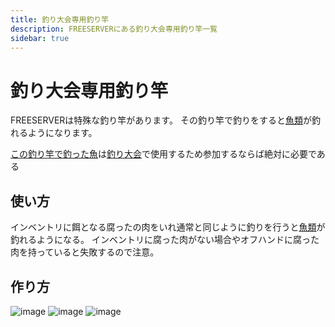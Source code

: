 ```yaml
---
title: 釣り大会専用釣り竿
description: FREESERVERにある釣り大会専用釣り竿一覧
sidebar: true
---
```


# 釣り大会専用釣り竿

FREESERVERは特殊な釣り竿があります。
その釣り竿で釣りをすると[魚類](/item/addfish)が釣れるようになります。

[この釣り竿で釣った魚](/item/addfish)は[釣り大会](/event/admin/fishcontest)で使用するため参加するならば絶対に必要である

## 使い方

インベントリに餌となる腐ったの肉をいれ通常と同じように釣りを行うと[魚類](/item/addfish)が釣れるようになる。
インベントリに腐った肉がない場合やオフハンドに腐った肉を持っていると失敗するので注意。

## 作り方

![image](https://user-images.githubusercontent.com/64903817/118066960-9214a100-b3da-11eb-8f65-83b9da2f30f6.png)
![image](https://user-images.githubusercontent.com/64903817/118066991-a35dad80-b3da-11eb-9e77-713344d952b1.png)
![image](https://user-images.githubusercontent.com/64903817/118066997-a6f13480-b3da-11eb-8e96-679cb4a820e9.png)
